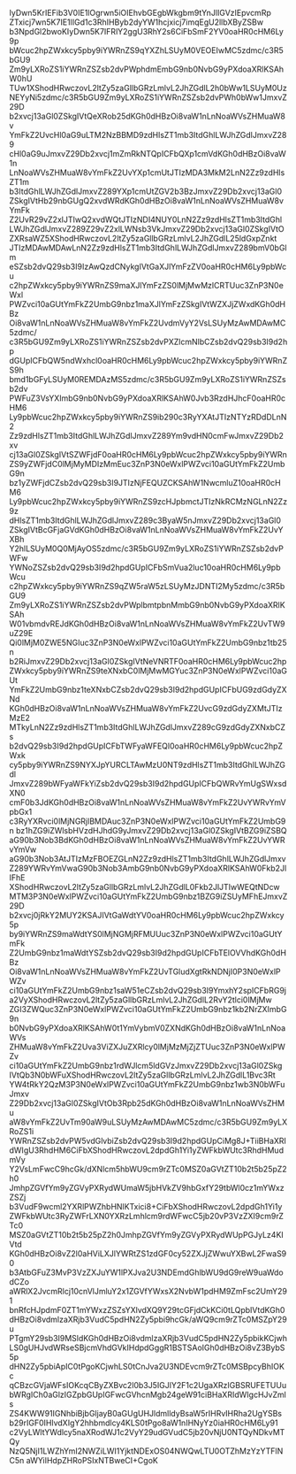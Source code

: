 IyDwn5KrIEFib3V0IE1lOgrwn5iOIEhvbGEgbWkgbm9tYnJlIGVzIEpvcmRp
ZTxicj7wn5K7IE1lIGd1c3RhIHByb2dyYW1hcjxicj7imqEgU2llbXByZSBw
b3NpdGl2bwoKIyDwn5K7IFRlY2ggU3RhY2s6CiFbSmF2YV0oaHR0cHM6Ly9p
bWcuc2hpZWxkcy5pby9iYWRnZS9qYXZhLSUyM0VEOEIwMC5zdmc/c3R5bGU9
Zm9yLXRoZS1iYWRnZSZsb2dvPWphdmEmbG9nb0NvbG9yPXdoaXRlKSAhW0hU
TUw1XShodHRwczovL2ltZy5zaGllbGRzLmlvL2JhZGdlL2h0bWw1LSUyM0Uz
NEYyNi5zdmc/c3R5bGU9Zm9yLXRoZS1iYWRnZSZsb2dvPWh0bWw1JmxvZ29D
b2xvcj13aGl0ZSkgIVtQeXRob25dKGh0dHBzOi8vaW1nLnNoaWVsZHMuaW8v
YmFkZ2UvcHl0aG9uLTM2NzBBMD9zdHlsZT1mb3ItdGhlLWJhZGdlJmxvZ289
cHl0aG9uJmxvZ29Db2xvcj1mZmRkNTQpICFbQXp1cmVdKGh0dHBzOi8vaW1n
LnNoaWVsZHMuaW8vYmFkZ2UvYXp1cmUtJTIzMDA3MkM2LnN2Zz9zdHlsZT1m
b3ItdGhlLWJhZGdlJmxvZ289YXp1cmUtZGV2b3BzJmxvZ29Db2xvcj13aGl0
ZSkgIVtHb29nbGUgQ2xvdWRdKGh0dHBzOi8vaW1nLnNoaWVsZHMuaW8vYmFk
Z2UvR29vZ2xlJTIwQ2xvdWQtJTIzNDI4NUY0LnN2Zz9zdHlsZT1mb3ItdGhl
LWJhZGdlJmxvZ289Z29vZ2xlLWNsb3VkJmxvZ29Db2xvcj13aGl0ZSkgIVtO
ZXRsaWZ5XShodHRwczovL2ltZy5zaGllbGRzLmlvL2JhZGdlL25ldGxpZnkt
JTIzMDAwMDAwLnN2Zz9zdHlsZT1mb3ItdGhlLWJhZGdlJmxvZ289bmV0bGlm
eSZsb2dvQ29sb3I9IzAwQzdCNykgIVtGaXJlYmFzZV0oaHR0cHM6Ly9pbWcu
c2hpZWxkcy5pby9iYWRnZS9maXJlYmFzZS0lMjMwMzlCRTUuc3ZnP3N0eWxl
PWZvci10aGUtYmFkZ2UmbG9nbz1maXJlYmFzZSkgIVtWZXJjZWxdKGh0dHBz
Oi8vaW1nLnNoaWVsZHMuaW8vYmFkZ2UvdmVyY2VsLSUyMzAwMDAwMC5zdmc/
c3R5bGU9Zm9yLXRoZS1iYWRnZSZsb2dvPXZlcmNlbCZsb2dvQ29sb3I9d2hp
dGUpICFbQW5ndWxhcl0oaHR0cHM6Ly9pbWcuc2hpZWxkcy5pby9iYWRnZS9h
bmd1bGFyLSUyM0REMDAzMS5zdmc/c3R5bGU9Zm9yLXRoZS1iYWRnZSZsb2dv
PWFuZ3VsYXImbG9nb0NvbG9yPXdoaXRlKSAhW0Jvb3RzdHJhcF0oaHR0cHM6
Ly9pbWcuc2hpZWxkcy5pby9iYWRnZS9ib290c3RyYXAtJTIzNTYzRDdDLnN2
Zz9zdHlsZT1mb3ItdGhlLWJhZGdlJmxvZ289Ym9vdHN0cmFwJmxvZ29Db2xv
cj13aGl0ZSkgIVtSZWFjdF0oaHR0cHM6Ly9pbWcuc2hpZWxkcy5pby9iYWRn
ZS9yZWFjdC0lMjMyMDIzMmEuc3ZnP3N0eWxlPWZvci10aGUtYmFkZ2UmbG9n
bz1yZWFjdCZsb2dvQ29sb3I9JTIzNjFEQUZCKSAhW1NwcmluZ10oaHR0cHM6
Ly9pbWcuc2hpZWxkcy5pby9iYWRnZS9zcHJpbmctJTIzNkRCMzNGLnN2Zz9z
dHlsZT1mb3ItdGhlLWJhZGdlJmxvZ289c3ByaW5nJmxvZ29Db2xvcj13aGl0
ZSkgIVtBcGFjaGVdKGh0dHBzOi8vaW1nLnNoaWVsZHMuaW8vYmFkZ2UvYXBh
Y2hlLSUyM0Q0MjAyOS5zdmc/c3R5bGU9Zm9yLXRoZS1iYWRnZSZsb2dvPWFw
YWNoZSZsb2dvQ29sb3I9d2hpdGUpICFbSmVua2luc10oaHR0cHM6Ly9pbWcu
c2hpZWxkcy5pby9iYWRnZS9qZW5raW5zLSUyMzJDNTI2My5zdmc/c3R5bGU9
Zm9yLXRoZS1iYWRnZSZsb2dvPWplbmtpbnMmbG9nb0NvbG9yPXdoaXRlKSAh
W01vbmdvREJdKGh0dHBzOi8vaW1nLnNoaWVsZHMuaW8vYmFkZ2UvTW9uZ29E
Qi0lMjM0ZWE5NGIuc3ZnP3N0eWxlPWZvci10aGUtYmFkZ2UmbG9nbz1tb25n
b2RiJmxvZ29Db2xvcj13aGl0ZSkgIVtNeVNRTF0oaHR0cHM6Ly9pbWcuc2hp
ZWxkcy5pby9iYWRnZS9teXNxbC0lMjMwMGYuc3ZnP3N0eWxlPWZvci10aGUt
YmFkZ2UmbG9nbz1teXNxbCZsb2dvQ29sb3I9d2hpdGUpICFbUG9zdGdyZXNd
KGh0dHBzOi8vaW1nLnNoaWVsZHMuaW8vYmFkZ2UvcG9zdGdyZXMtJTIzMzE2
MTkyLnN2Zz9zdHlsZT1mb3ItdGhlLWJhZGdlJmxvZ289cG9zdGdyZXNxbCZs
b2dvQ29sb3I9d2hpdGUpICFbTWFyaWFEQl0oaHR0cHM6Ly9pbWcuc2hpZWxk
cy5pby9iYWRnZS9NYXJpYURCLTAwMzU0NT9zdHlsZT1mb3ItdGhlLWJhZGdl
JmxvZ289bWFyaWFkYiZsb2dvQ29sb3I9d2hpdGUpICFbQWRvYmUgSWxsdXN0
cmF0b3JdKGh0dHBzOi8vaW1nLnNoaWVsZHMuaW8vYmFkZ2UvYWRvYmVpbGx1
c3RyYXRvci0lMjNGRjlBMDAuc3ZnP3N0eWxlPWZvci10aGUtYmFkZ2UmbG9n
bz1hZG9iZWlsbHVzdHJhdG9yJmxvZ29Db2xvcj13aGl0ZSkgIVtBZG9iZSBQ
aG90b3Nob3BdKGh0dHBzOi8vaW1nLnNoaWVsZHMuaW8vYmFkZ2UvYWRvYmVw
aG90b3Nob3AtJTIzMzFBOEZGLnN2Zz9zdHlsZT1mb3ItdGhlLWJhZGdlJmxv
Z289YWRvYmVwaG90b3Nob3AmbG9nb0NvbG9yPXdoaXRlKSAhW0Fkb2JlIFhE
XShodHRwczovL2ltZy5zaGllbGRzLmlvL2JhZGdlL0Fkb2JlJTIwWEQtNDcw
MTM3P3N0eWxlPWZvci10aGUtYmFkZ2UmbG9nbz1BZG9iZSUyMFhEJmxvZ29D
b2xvcj0jRkY2MUY2KSAJIVtGaWdtYV0oaHR0cHM6Ly9pbWcuc2hpZWxkcy5p
by9iYWRnZS9maWdtYS0lMjNGMjRFMUUuc3ZnP3N0eWxlPWZvci10aGUtYmFk
Z2UmbG9nbz1maWdtYSZsb2dvQ29sb3I9d2hpdGUpICFbTElOVVhdKGh0dHBz
Oi8vaW1nLnNoaWVsZHMuaW8vYmFkZ2UvTGludXgtRkNDNjI0P3N0eWxlPWZv
ci10aGUtYmFkZ2UmbG9nbz1saW51eCZsb2dvQ29sb3I9YmxhY2spICFbRG9j
a2VyXShodHRwczovL2ltZy5zaGllbGRzLmlvL2JhZGdlL2RvY2tlci0lMjMw
ZGI3ZWQuc3ZnP3N0eWxlPWZvci10aGUtYmFkZ2UmbG9nbz1kb2NrZXImbG9n
b0NvbG9yPXdoaXRlKSAhW0t1YmVybmV0ZXNdKGh0dHBzOi8vaW1nLnNoaWVs
ZHMuaW8vYmFkZ2Uva3ViZXJuZXRlcy0lMjMzMjZjZTUuc3ZnP3N0eWxlPWZv
ci10aGUtYmFkZ2UmbG9nbz1rdWJlcm5ldGVzJmxvZ29Db2xvcj13aGl0ZSkg
IVtQb3N0bWFuXShodHRwczovL2ltZy5zaGllbGRzLmlvL2JhZGdlL1Bvc3Rt
YW4tRkY2QzM3P3N0eWxlPWZvci10aGUtYmFkZ2UmbG9nbz1wb3N0bWFuJmxv
Z29Db2xvcj13aGl0ZSkgIVtOb3Rpb25dKGh0dHBzOi8vaW1nLnNoaWVsZHMu
aW8vYmFkZ2UvTm90aW9uLSUyMzAwMDAwMC5zdmc/c3R5bGU9Zm9yLXRoZS1i
YWRnZSZsb2dvPW5vdGlvbiZsb2dvQ29sb3I9d2hpdGUpCiMg8J+TiiBHaXRI
dWIgU3RhdHM6CiFbXShodHRwczovL2dpdGh1Yi1yZWFkbWUtc3RhdHMudmVy
Y2VsLmFwcC9hcGk/dXNlcm5hbWU9cm9rZTc0MSZ0aGVtZT10b2t5b25pZ2h0
JmhpZGVfYm9yZGVyPXRydWUmaW5jbHVkZV9hbGxfY29tbWl0cz1mYWxzZSZj
b3VudF9wcml2YXRlPWZhbHNlKTxici8+CiFbXShodHRwczovL2dpdGh1Yi1y
ZWFkbWUtc3RyZWFrLXN0YXRzLmhlcm9rdWFwcC5jb20vP3VzZXI9cm9rZTc0
MSZ0aGVtZT10b2t5b25pZ2h0JmhpZGVfYm9yZGVyPXRydWUpPGJyLz4KIVtd
KGh0dHBzOi8vZ2l0aHViLXJlYWRtZS1zdGF0cy52ZXJjZWwuYXBwL2FwaS90
b3AtbGFuZ3MvP3VzZXJuYW1lPXJva2U3NDEmdGhlbWU9dG9reW9uaWdodCZo
aWRlX2JvcmRlcj10cnVlJmluY2x1ZGVfYWxsX2NvbW1pdHM9ZmFsc2UmY291
bnRfcHJpdmF0ZT1mYWxzZSZsYXlvdXQ9Y29tcGFjdCkKCi0tLQpbIVtdKGh0
dHBzOi8vdmlzaXRjb3VudC5pdHN2Zy5pbi9hcGk/aWQ9cm9rZTc0MSZpY29u
PTgmY29sb3I9MSldKGh0dHBzOi8vdmlzaXRjb3VudC5pdHN2Zy5pbikKCjwh
LS0gUHJvdWRseSBjcmVhdGVkIHdpdGggR1BSTSAoIGh0dHBzOi8vZ3BybS5p
dHN2Zy5pbiApIC0tPgoKCjwhLS0tCnJva2U3NDEvcm9rZTc0MSBpcyBhIOKc
qCBzcGVjaWFsIOKcqCByZXBvc2l0b3J5IGJlY2F1c2UgaXRzIGBSRUFETUUu
bWRgICh0aGlzIGZpbGUpIGFwcGVhcnMgb24geW91ciBHaXRIdWIgcHJvZmls
ZS4KWW91IGNhbiBjbGljayB0aGUgUHJldmlldyBsaW5rIHRvIHRha2UgYSBs
b29rIGF0IHlvdXIgY2hhbmdlcy4KLS0tPgo8aW1nIHNyYz0iaHR0cHM6Ly91
c2VyLWltYWdlcy5naXRodWJ1c2VyY29udGVudC5jb20vNjU0NTQyNDkvMTQy
NzQ5NjI1LWZhYmI2NWZiLWI1YjktNDExOS04NWQwLTU0OTZhMzYzYTFlNC5n
aWYiIHdpZHRoPSIxNTBweCI+CgoK
